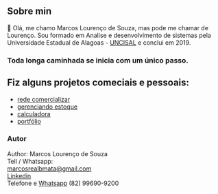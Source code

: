 ## Sobre min
 👋 Olá, me chamo Marcos Lourenço de Souza, mas pode me chamar de Lourenço. Sou formado em Analise e desenvolvimento de sistemas pela Universidade Estadual de Alagoas - [UNCISAL](https://www.uncisal.edu.br/) e conclui em 2019.
 ### <b>Toda longa caminhada se inicia com um único passo.</b>


## Fiz alguns projetos comeciais e pessoais:
* [rede comercializar](https://rede.lourencoautopecas.com.br/)
* [gerenciando estoque](https://estoque-junto.lourencoautopecas.com.br/paginas/pdv.php)
* [calculadora](https://calculadora.lourencoautopecas.com.br/)
* [portfólio](https://portfolio.lourencoautopecas.com.br/)


### Autor
Author: Marcos Lourenço de Souza      
Tell / Whatsapp:   
marcosrealbmata@gmail.com   
[Linkedin](https://www.linkedin.com/in/marcos-louren%C3%A7o-20a041141/)     
Telefone e [Whatsapp](https://api.whatsapp.com/send?1=pt_BR&phone=5582996909200) (82) 99690-9200  


